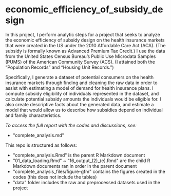 # economic_efficiency_of_subsidy_design

In this project, I perform analytic steps for a project that seeks to analyze the economic efficiency of subsidy design on the health insurance markets that were created in the US under the 2010 Affordable Care Act (ACA). (The subsidy is formally known as Advanced Premium Tax Credit.) I use the data from the United States Census Bureau’s Public Use Microdata Samples (PUMS) of the American Community Survey (ACS). (I attained both the “Population Records” and “Housing Unit Records.”)

Specifically, I generate a dataset of potential consumers on the health insurance markets through finding and cleaning the raw data in order to assist with estimating a model of demand for health insurance plans. I compute subsidy eligibility of individuals represented in the dataset, and calculate potential subsidy amounts the individuals would be eligible for. I also create descriptive facts about the generated data, and estimate a model that would allow us to describe how subsidies depend on individual and family characteristics.

_To access the full report with the codes and discussions, see:_
* "complete_analysis.md"

This repo is structured as follows:
* "complete_analysis.Rmd" is the parent R Markdown document
* "01_data_loading.Rmd" ~ "16_output_(2)_(e).Rmd" are the child R Markdown documents ran in order in the parent document
* "complete_analysis_files/figure-gfm" contains the figures created in the codes (this does not include the tables)
* "data" folder includes the raw and preprocessed datasets used in the project
